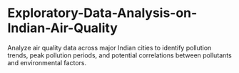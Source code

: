 # Exploratory-Data-Analysis-on-Indian-Air-Quality
Analyze air quality data across major Indian cities to identify pollution trends, peak pollution periods, and potential correlations between pollutants and environmental factors.
